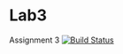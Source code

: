 # Lab3
Assignment 3
[![Build Status](https://travis-ci.org/5uriya/Lab3.svg?branch=master)](https://travis-ci.org/5uriya/Lab3)
